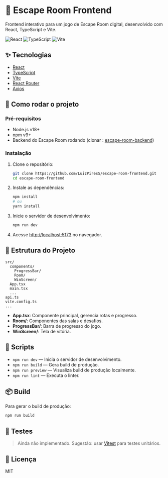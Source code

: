 # 🏰 Escape Room Frontend

Frontend interativo para um jogo de Escape Room digital, desenvolvido com React, TypeScript e Vite.

![React](https://img.shields.io/badge/react-%2320232a.svg?style=for-the-badge&logo=react&logoColor=%2361DAFB)
![TypeScript](https://img.shields.io/badge/typescript-%23007ACC.svg?style=for-the-badge&logo=typescript&logoColor=white)
![Vite](https://img.shields.io/badge/vite-%23646CFF.svg?style=for-the-badge&logo=vite&logoColor=white)

## ✨ Tecnologias

- [React](https://react.dev/)
- [TypeScript](https://www.typescriptlang.org/)
- [Vite](https://vitejs.dev/)
- [React Router](https://reactrouter.com/)
- [Axios](https://axios-http.com/)

## 🚀 Como rodar o projeto

### Pré-requisitos

- Node.js v18+
- npm v9+
- Backend do Escape Room rodando (clonar : [escape-room-backend](https://github.com/LuizPiresS/escape-room-backend))

### Instalação

1. Clone o repositório:
   ```sh
   git clone https://github.com/LuizPiresS/escape-room-frontend.git
   cd escape-room-frontend
   ```

2. Instale as dependências:
   ```sh
   npm install
   # ou
   yarn install
   ```

3. Inicie o servidor de desenvolvimento:
   ```sh
   npm run dev
   ```

4. Acesse [http://localhost:5173](http://localhost:5173) no navegador.

## 🧩 Estrutura do Projeto

```
src/
  components/
    ProgressBar/
    Room/
    WinScreen/
  App.tsx
  main.tsx
  ...
api.ts
vite.config.ts
...
```

- **App.tsx**: Componente principal, gerencia rotas e progresso.
- **Room/**: Componentes das salas e desafios.
- **ProgressBar/**: Barra de progresso do jogo.
- **WinScreen/**: Tela de vitória.

## 📝 Scripts

- `npm run dev` — Inicia o servidor de desenvolvimento.
- `npm run build` — Gera build de produção.
- `npm run preview` — Visualiza build de produção localmente.
- `npm run lint` — Executa o linter.
 
## 📦 Build

Para gerar o build de produção:
```sh
npm run build
```

## 🧪 Testes

> Ainda não implementado. Sugestão: usar [Vitest](https://vitest.dev/) para testes unitários.

## 📄 Licença

MIT
